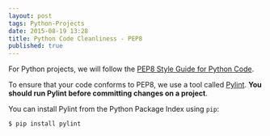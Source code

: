```yaml
---
layout: post
tags: Python-Projects
date: 2015-08-19 13:28
title: Python Code Cleanliness - PEP8
published: true
---
```


For Python projects, we will follow the [PEP8 Style Guide for Python Code](https://www.python.org/dev/peps/pep-0008/).

To ensure that your code conforms to PEP8, we use a tool called [Pylint](http://www.pylint.org/). **You should run Pylint before committing changes on a project**.

You can install Pylint from the Python Package Index using ``pip``:

```bash
$ pip install pylint
```
